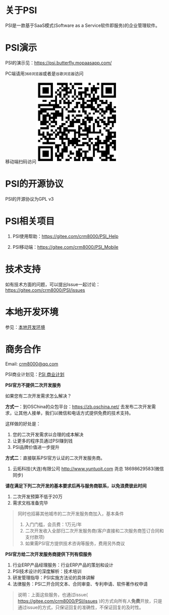 # 关于PSI

PSI是一款基于SaaS模式(Software as a Service软件即服务)的企业管理软件。

# PSI演示

PSI的演示见：<a target="_blank" href="https://psi.butterfly.mopaasapp.com/">https://psi.butterfly.mopaasapp.com/</a>

PC端请用`360浏览器`或者是`谷歌浏览器`访问
 
移动端扫码访问![移动端扫码访问](PSI_Mobile_URL.png)

# PSI的开源协议

PSI的开源协议为GPL v3

# PSI相关项目

1. PSI使用帮助：https://gitee.com/crm8000/PSI_Help

2. PSI移动端：https://gitee.com/crm8000/PSI_Mobile

# 技术支持

如有技术方面的问题，可以提出Issue一起讨论：https://gitee.com/crm8000/PSI/issues

# 本地开发环境
参见：<a href="https://gitee.com/crm8000/PSI/tree/master/doc/06%20%E6%9C%AC%E5%9C%B0%E5%BC%80%E5%8F%91%E7%8E%AF%E5%A2%83">本地开发环境</a>

# 商务合作

Email: crm8000@qq.com

PSI商业计划见：<a href="https://gitee.com/crm8000/PSI/tree/master/doc/00%20%E5%95%86%E4%B8%9A%E8%AE%A1%E5%88%92">PSI 商业计划</a>

**PSI官方不提供二次开发服务**

如果您有二次开发需求怎么解决？

**方式一**：到OSChina的众包平台：https://zb.oschina.net/ 去发布二次开发需求，让其他人接单，我们以微信和电话方式提供免费的技术支持。

这样做的好处是：

1. 您的二次开发需求以合理的成本解决
2. 让更多的程序员通过PSI赚到钱
3. PSI品牌价值进一步提升

**方式二**：直接联系PSI官方认证的二次开发服务商。

1. 云拓科技(大连)有限公司  http://www.yuntuoit.com 尧总 18698629583(微信同步)

**请在满足下列二次开发的基本要求后再与服务商联系，以免浪费彼此时间**
1. 二次开发预算不低于20万
2. 需求文档准备完毕


> 同时也招募其他城市的二次开发服务商加入，基本条件
> 1. 入门门槛，会员费：1万元/年
> 2. 二次开发收入全部归二次开发服务商(客户直接和二次服务商签订合同和支付款项)
> 3. 如果需PSI官方提供技术咨询等服务，费用另外商议

**PSI官方给二次开发服务商提供下列有偿服务**

1. 行业ERP产品经理服务：行业ERP产品的策划和设计
2. PSI技术设计的深度解析：技术培训
3. 研发管理指导：PSI实施方法论的具体讲解
4. 法律服务：PSI二开合同文本、合同审查、专利申请、软件著作权申请

> 说明：上面这些服务，也通过issue( https://gitee.com/crm8000/PSI/issues )的方式向所有人**免费**开放，只是通过issue的方式，只保证回复的准确性，不保证回复的及时性。
